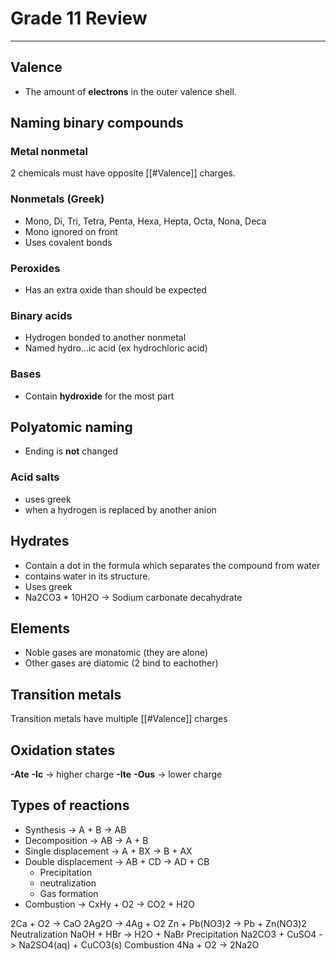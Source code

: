 # Grade 11 Review
---
## Valence
- The amount of **electrons** in the outer valence shell.

## Naming binary compounds
### Metal nonmetal
2 chemicals must have opposite [[#Valence]] charges.
### Nonmetals (Greek)
- Mono, Di, Tri, Tetra, Penta, Hexa, Hepta, Octa, Nona, Deca
- Mono ignored on front
- Uses covalent bonds
### Peroxides
- Has an extra oxide than should be expected
### Binary acids
- Hydrogen bonded to another nonmetal
- Named hydro...ic acid (ex hydrochloric acid)
### Bases
- Contain **hydroxide** for the most part

## Polyatomic naming
- Ending is **not** changed

### Acid salts
- uses greek
- when a hydrogen is replaced by another anion
## Hydrates
- Contain a dot in the formula which separates the compound from water
- contains water in its structure. 
- Uses greek
- Na2CO3 \* 10H2O -> Sodium carbonate decahydrate

## Elements
- Noble gases are monatomic (they are alone)
- Other gases are diatomic (2 bind to eachother)

## Transition metals
Transition metals have multiple [[#Valence]] charges

## Oxidation states
**-Ate** **-Ic** -> higher charge
**-Ite** **-Ous** -> lower charge

## Types of reactions
- Synthesis -> A + B -> AB
- Decomposition -> AB -> A + B
- Single displacement -> A + BX -> B + AX
- Double displacement -> AB + CD -> AD + CB
	- Precipitation
	- neutralization
	- Gas formation
- Combustion -> CxHy + O2 -> CO2 + H2O

2Ca + O2 -> CaO
2Ag2O -> 4Ag + O2
Zn + Pb(NO3)2 -> Pb + Zn(NO3)2
Neutralization
NaOH + HBr -> H2O + NaBr
Precipitation
Na2CO3 + CuSO4 -> Na2SO4(aq) + CuCO3(s)
Combustion
4Na + O2 -> 2Na2O